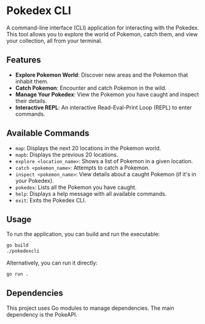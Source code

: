 # Pokedex CLI

A command-line interface (CLI) application for interacting with the Pokedex. This tool allows you to explore the world of Pokemon, catch them, and view your collection, all from your terminal.

## Features

*   **Explore Pokemon World**: Discover new areas and the Pokemon that inhabit them.
*   **Catch Pokemon**: Encounter and catch Pokemon in the wild.
*   **Manage Your Pokedex**: View the Pokemon you have caught and inspect their details.
*   **Interactive REPL**: An interactive Read-Eval-Print Loop (REPL) to enter commands.

## Available Commands

*   `map`: Displays the next 20 locations in the Pokemon world.
*   `mapb`: Displays the previous 20 locations.
*   `explore <location_name>`: Shows a list of Pokemon in a given location.
*   `catch <pokemon_name>`: Attempts to catch a Pokemon.
*   `inspect <pokemon_name>`: View details about a caught Pokemon (if it's in your Pokedex).
*   `pokedex`: Lists all the Pokemon you have caught.
*   `help`: Displays a help message with all available commands.
*   `exit`: Exits the Pokedex CLI.

## Usage

To run the application, you can build and run the executable:

```sh
go build
./pokedexcli
```

Alternatively, you can run it directly:

```sh
go run .
```

## Dependencies

This project uses Go modules to manage dependencies. The main dependency is the PokeAPI.
